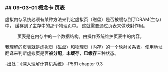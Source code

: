 ### \## 09-03-01 概念卡 页表

虚拟内存系统必须有某种方法来判定虚拟页（磁盘）是否被缓存到了DRAM(主存)中， 缓存到了主存中的那个物理页中。 这就需要通过页表来做映射作用。 

          页表是在内存中的一个数据结构。由操作系统维护页表中的内容。

我理解的页表就是虚拟页（磁盘）和物理页（内存）的一个映射关系表。使用地址翻译来判断虚拟页是否**被分配**，**未缓存**，**已缓存**三种状态。

\-出处：《深入理解计算机系统》-P561 chapter 9.3